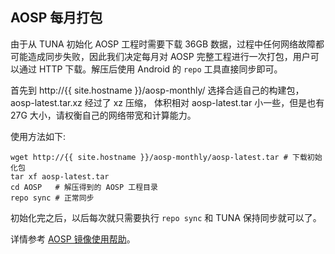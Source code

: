## AOSP 每月打包

由于从 TUNA 初始化 AOSP 工程时需要下载 36GB 数据，过程中任何网络故障都可能造成同步失败，因此我们决定每月对
AOSP 完整工程进行一次打包，用户可以通过 HTTP 下载。解压后使用 Android 的 `repo` 工具直接同步即可。

首先到 http://{{ site.hostname }}/aosp-monthly/ 选择合适自己的构建包，aosp-latest.tar.xz 经过了 xz 压缩，
体积相对 aosp-latest.tar 小一些，但是也有 27G 大小，请权衡自己的网络带宽和计算能力。

使用方法如下:

```
wget http://{{ site.hostname }}/aosp-monthly/aosp-latest.tar # 下载初始化包
tar xf aosp-latest.tar
cd AOSP   # 解压得到的 AOSP 工程目录
repo sync # 正常同步
```

初始化完之后，以后每次就只需要执行 `repo sync` 和 TUNA 保持同步就可以了。

详情参考 [AOSP 镜像使用帮助](/help/AOSP)。
